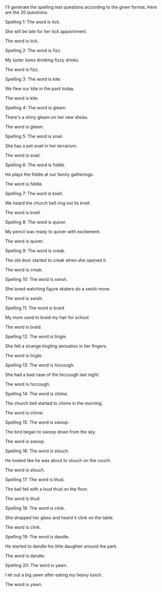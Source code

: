 I'll generate the spelling test questions according to the given format. Here are the 20 questions:

Spelling 1: The word is tick.

She will be late for her tick appointment.

The word is tick.

Spelling 2: The word is fizz.

My sister loves drinking fizzy drinks.

The word is fizz.

Spelling 3: The word is kite.

We flew our kite in the park today.

The word is kite.

Spelling 4: The word is gleam.

There's a shiny gleam on her new shoes.

The word is gleam.

Spelling 5: The word is snail.

She has a pet snail in her terrarium.

The word is snail.

Spelling 6: The word is fiddle.

He plays the fiddle at our family gatherings.

The word is fiddle.

Spelling 7: The word is knell.

We heard the church bell ring out its knell.

The word is knell.

Spelling 8: The word is quiver.

My pencil was ready to quiver with excitement.

The word is quiver.

Spelling 9: The word is creak.

The old door started to creak when she opened it.

The word is creak.

Spelling 10: The word is swish.

She loved watching figure skaters do a swish move.

The word is swish.

Spelling 11: The word is braid.

My mom used to braid my hair for school.

The word is braid.

Spelling 12: The word is tingle.

She felt a strange tingling sensation in her fingers.

The word is tingle.

Spelling 13: The word is hiccough.

She had a bad case of the hiccough last night.

The word is hiccough.

Spelling 14: The word is chime.

The church bell started to chime in the morning.

The word is chime.

Spelling 15: The word is swoop.

The bird began to swoop down from the sky.

The word is swoop.

Spelling 16: The word is slouch.

He looked like he was about to slouch on the couch.

The word is slouch.

Spelling 17: The word is thud.

The ball fell with a loud thud on the floor.

The word is thud.

Spelling 18: The word is clink.

She dropped her glass and heard it clink on the table.

The word is clink.

Spelling 19: The word is dandle.

He started to dandle his little daughter around the park.

The word is dandle.

Spelling 20: The word is yawn.

I let out a big yawn after eating my heavy lunch.

The word is yawn.